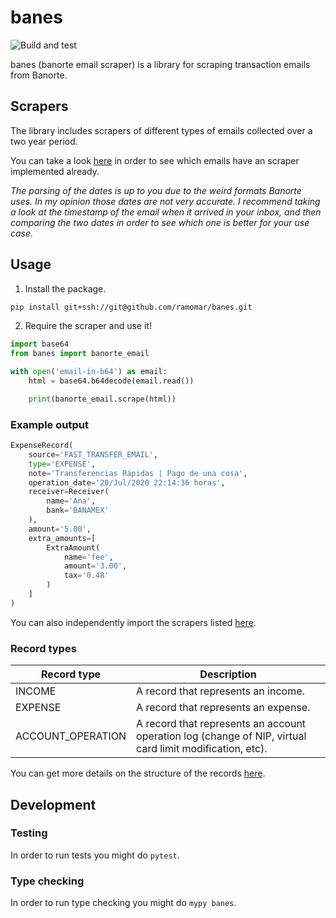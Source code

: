 # banes

![Build and test](https://github.com/ramomar/banes/workflows/Build%20and%20test/badge.svg)

banes (banorte email scraper) is a library for scraping transaction emails from Banorte.

## Scrapers
The library includes scrapers of different types of emails collected over a two year period.

You can take a look [here](https://github.com/ramomar/banes/tree/master/tests/emails) in order to see which emails have an scraper implemented already.

*The parsing of the dates is up to you due to the weird formats Banorte uses. In my opinion those dates are not very accurate. I recommend taking a look at the timestamp of the email when it arrived in your inbox, and then comparing the two dates in order to see which one is better for your use case.*

## Usage
1. Install the package.
```sh
pip install git+ssh://git@github.com/ramomar/banes.git
```

2. Require the scraper and use it!
```python
import base64
from banes import banorte_email

with open('email-in-b64') as email:
    html = base64.b64decode(email.read())

    print(banorte_email.scrape(html))
```

### Example output

```python
ExpenseRecord(
    source='FAST_TRANSFER_EMAIL',
    type='EXPENSE',
    note='Transferencias Rápidas | Pago de una cosa',
    operation_date='20/Jul/2020 22:14:36 horas',
    receiver=Receiver(
        name='Ana',
        bank='BANAMEX'
    ),
    amount='5.00',
    extra_amounts=[
        ExtraAmount(
            name='fee',
            amount='3.00',
            tax='0.48'
        )
    ]
)
```

You can also independently import the scrapers listed [here](https://github.com/ramomar/banes/blob/master/banes/banorte_email.py#L3-L29).

### Record types

| Record type       | Description |
|-------------------|-------------|
| INCOME            | A record that represents an income. |
| EXPENSE           | A record that represents an expense. |
| ACCOUNT_OPERATION | A record that represents an account operation log (change of NIP, virtual card limit modification, etc). |

You can get more details on the structure of the records [here](https://github.com/ramomar/banes/blob/master/banes/records.py).

## Development

### Testing

In order to run tests you might do `pytest`.

### Type checking

In order to run type checking you might do `mypy banes`.
